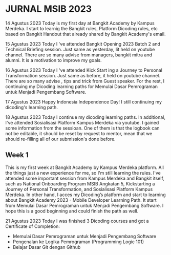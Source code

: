 # JURNAL MSIB 2023

14 Agustus 2023
Today is my first day at Bangkit Academy by Kampus Merdeka. I start to learnig the Bangkit rules, Platform Dicoding rules, etc based on Bangkit Handout that already shared by Bangkit Academy's email.

15 Agustus 2023
Today I 've attended Bangkit Opening 2023 Batch 2 and Technical Briefing session. Just same as yesterday,  Iit held on youtube channel. There are so many advise from managers, bangkit mitra and alumni. It is a motivation to improve my goals.

16 Agustus 2023
Today I 've attended Kick Start ing a Journey to Personal Transformation session. Just same as before,  it held on youtube channel. There are so many advise , tips and trick from  Guest speaker. For the rest, I continuing my Dicoding learning paths for Memulai Dasar Pemrograman untuk Menjadi Pengembang Software.

17 Agustus 2023
Happy  Indonesia Independence Day! I still continuing my dicoding's learning path.

18 Agustus 2023
Today I continue my dicoding learning paths. In additional, I've attended Sosialisasi Platform Kampus Merdeka via youtube. I gained some information from the sessioan. One of them is that the logbook can not be editable, it should be reset by request to mentor, mean that we should re-filling all of our submission's done before.

## Week 1
This is my first week at Bangkit Academy by Kampus Merdeka platform. All the things just a new experience for me, so I'm still learning  the rules. I've attended some important session from Kampus Merdeka and Bangkit itself, such as National Onboarding Program MSIB Angkatan 5, Kickstarting a Journey of Personal Transformation, and Sosialisasi Platform Kampus Merdeka.
In other hand, I acces my Dicoding’s platform and start to learning about Bangkit Academy 2023 -  Mobile Developer Learning Path. It start from Memulai Dasar Pemrograman untuk Menjadi Pengembang Software. I hope this is a good beginning and could finish the path as well.

21 Agustus 2023
Today I was finished 3 Dicoding courses and got a Certificate of Completion:
  - Memulai Dasar Pemrograman untuk Menjadi Pengembang Software
  - Pengenalan ke Logika Pemrograman (Programming Logic 101)
  - Belajar Dasar Git dengan Github
